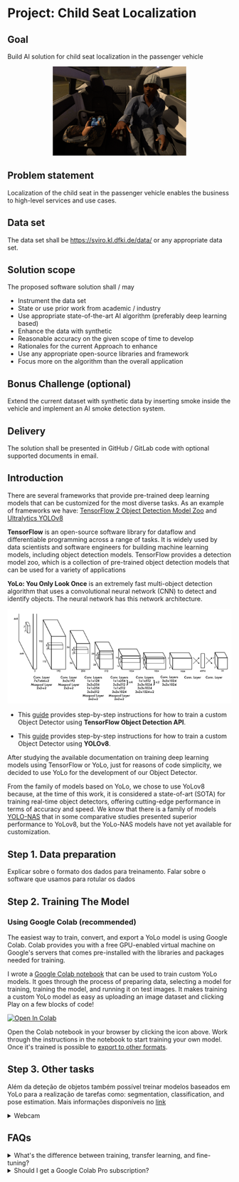 # Project: Child Seat Localization
## Goal
Build AI solution for child seat localization in the passenger vehicle
<p align="center">
   <img width="300" src="doc/inside-car-768x512.png">
</p>

## Problem statement
Localization of the child seat in the passenger vehicle enables the business to high-level services
and use cases.

## Data set
The data set shall be https://sviro.kl.dfki.de/data/ or any appropriate data set.
<a href="https://sviro.kl.dfki.de/data/" target="_parent"></a>

## Solution scope
The proposed software solution shall / may
* Instrument the data set
* State or use prior work from academic / industry
* Use appropriate state-of-the-art AI algorithm (preferably deep learning based)
* Enhance the data with synthetic
* Reasonable accuracy on the given scope of time to develop
* Rationales for the current Approach to enhance
* Use any appropriate open-source libraries and framework
* Focus more on the algorithm than the overall application
  
## Bonus Challenge (optional)
Extend the current dataset with synthetic data by inserting smoke inside the vehicle and
implement an AI smoke detection system.

## Delivery
The solution shall be presented in GitHub / GitLab code with optional supported documents in
email.

## Introduction
There are several frameworks that provide pre-trained deep learning models that can be customized for the most diverse tasks. As an example of frameworks we have: [TensorFlow 2 Object Detection Model Zoo](https://github.com/tensorflow/models/blob/master/research/object_detection/g3doc/tf2_detection_zoo.md) and [Ultralytics YOLOv8](https://docs.ultralytics.com/modes/)

**TensorFlow** is an open-source software library for dataflow and differentiable programming across a range of tasks. It is widely used by data scientists and software engineers for building machine learning models, including object detection models. TensorFlow provides a detection model zoo, which is a collection of pre-trained object detection models that can be used for a variety of applications

**YoLo: You Only Look Once** is an extremely fast multi-object detection algorithm that uses a convolutional neural network (CNN) to detect and identify objects.
The neural network has this network architecture.

<p align="center">
   <img src="doc/yolo1_net.png">
</p>

* This [guide](https://neptune.ai/blog/how-to-train-your-own-object-detector-using-tensorflow-object-detection-api) provides step-by-step instructions for how to train a custom Object Detector using **TensorFlow Object Detection API**.

* This [guide](https://docs.ultralytics.com/modes/export/#arguments) provides step-by-step instructions for how to train a custom Object Detector using **YOLOv8**.

After studying the available documentation on training deep learning models using TensorFlow or YoLo, just for reasons of code simplicity, we decided to use YoLo for the development of our Object Detector.

From the family of models based on YoLo, we chose to use YoLov8 because, at the time of this work, it is considered a state-of-art (SOTA) for training real-time object detectors, offering cutting-edge performance in terms of accuracy and speed. We know that there is a family of models [YOLO-NAS](https://docs.ultralytics.com/models/yolo-nas/#overview) that in some comparative studies presented superior performance to YoLov8, but the YoLo-NAS models have not yet available for customization.

## Step 1. Data preparation
Explicar sobre o formato dos dados para treinamento. Falar sobre o software que usamos para rotular os dados

## Step 2. Training The Model
### Using Google Colab (recommended)
The easiest way to train, convert, and export a YoLo model is using Google Colab. Colab provides you with a free GPU-enabled virtual machine on Google's servers that comes pre-installed with the libraries and packages needed for training.

I wrote a [Google Colab notebook](./yolo_object_detection.ipynb) that can be used to train custom YoLo models. It goes through the process of preparing data, selecting a model for training, training the model, and running it on test images. It makes training a custom YoLo model as easy as uploading an image dataset and clicking Play on a few blocks of code!

<a href="https://colab.research.google.com/github/francineimorais/bh_assignment/blob/main/yolo_object_detection.ipynb" target="_parent"><img src="https://colab.research.google.com/assets/colab-badge.svg" alt="Open In Colab"/></a>

Open the Colab notebook in your browser by clicking the icon above. Work through the instructions in the notebook to start training your own model. Once it's trained is possible to [export to other formats](https://docs.ultralytics.com/modes/export/).

## Step 3. Other tasks
Além da deteção de objetos também possível treinar modelos baseados em YoLo para a realização de tarefas como: segmentation, classification, and pose estimation. Mais informações disponíveis no [link](https://docs.ultralytics.com/tasks/)

<details>
   <summary>Webcam</summary>
Make sure you have a USB webcam plugged into your computer. If you’re on a laptop with a built-in camera, you don’t need to plug in a USB webcam. 

From the `tflite1` directory, issue: 

```
python TFLite_detection_webcam.py --modeldir=TFLite_model 
```

After a few moments of initializing, a window will appear showing the webcam feed. Detected objects will have bounding boxes and labels displayed on them in real-time.
</details>

## FAQs
<details>
<summary>What's the difference between training, transfer learning, and fine-tuning?</summary>
<br>
Using correct terminology is important in a complicated field like machine learning. 
Here's my attempt at defining the terms:

* **Training**: The process of taking a full neural network with randomly initialized weights, passing in image data, calculating the resulting loss from its predictions on those images, and using backpropagation to adjust the weights in every node of the network and reduce its loss. In this process, the network learns how to extract features of interest from images and correlate those features to classes. Training a model from scratch typically takes millions of training steps and a large dataset of 100,000+ images (such as ImageNet or COCO). Let's leave actual training to companies like Google and Microsoft!
* **Transfer learning**: Taking a model that has already been trained, unfreezing the last layer of the model (i.e. making it so only the last layer's weights can be modified), and retraining the last layer with a new dataset so it can learn to identify new classes. Transfer learning takes advantage of the feature extraction capabilities that have already been learned in the deep layers of the trained model. It takes the extracted features and recategorizes them to predict new classes. 
* **Fine-tuning**: Fine-tuning is similar to transfer learning, except more layers are unfrozen and retrained. Instead of just unfreezing the last layer, a significant amount of layers (such as the last 20% to 50% of layers) are unfrozen. This allows the model to modify some of its feature extraction layers so it can extract features that are more relevant to the classes trying to identify.
</details>

<details>
<summary>Should I get a Google Colab Pro subscription?</summary>
<br>
If you plan to use Colab frequently for training models, I recommend getting a Colab Pro subscription. It provides several benefits:

* Idle Colab sessions remain connected for longer before timing out and disconnecting
* Allows for running multiple Colab sessions at once
* Priority access to TPU and GPU-enabled virtual machines
* Virtual machines have more RAM

Colab keeps track of how much GPU time you use and cuts you off from using GPU-enabled instances once you reach a certain use time. If you get the message telling you you're cut off from GPU instances, then that's a good indicator that you use Colab enough to justify paying for a Pro subscription.
</details>
